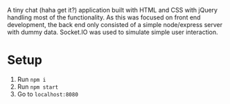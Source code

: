 A tiny chat (haha get it?) application built with HTML and CSS with jQuery handling most of the
functionality. As this was focused on front end development, the back end only consisted of a simple
node/express server with dummy data. Socket.IO was used to simulate simple user interaction.

# Setup
1. Run `npm i`
2. Run `npm start`
3. Go to `localhost:8080`